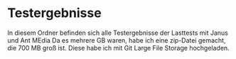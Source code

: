 # Testergebnisse

In diesem Ordner befinden sich alle Testergebnisse der Lasttests mit Janus und Ant MEdia
Da es mehrere GB waren, habe ich eine zip-Datei gemacht, die 700 MB groß ist. Diese habe ich mit Git Large File Storage hochgeladen.
